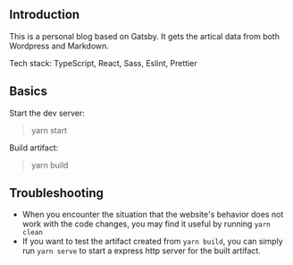 ## Introduction
This is a personal blog based on Gatsby.
It gets the artical data from both Wordpress and Markdown.

Tech stack: TypeScript, React, Sass, Eslint, Prettier

## Basics
Start the dev server:
> yarn start

Build artifact:
> yarn build

## Troubleshooting
* When you encounter the situation that the website's behavior does not work with the code changes, you may find it useful by running `yarn clean`
* If you want to test the artifact created from `yarn build`, you can simply run `yarn serve` to start a express http server for the built artifact.
